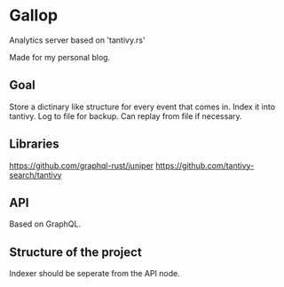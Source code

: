 
# Gallop

Analytics server based on 'tantivy.rs'

Made for my personal blog.

## Goal

Store a dictinary like structure for every event that comes in. Index it into tantivy. Log to file for backup. Can replay from file if necessary. 

## Libraries

https://github.com/graphql-rust/juniper
https://github.com/tantivy-search/tantivy

## API

Based on GraphQL.

## Structure of the project

Indexer should be seperate from the API node. 